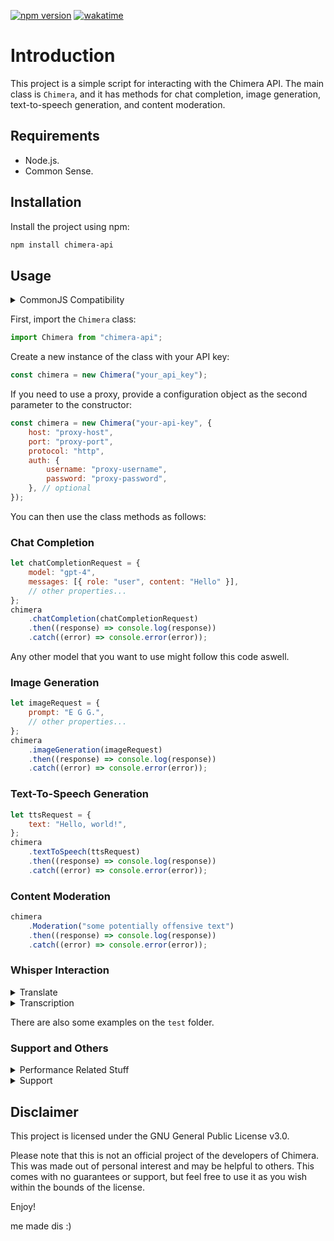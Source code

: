 [![npm version](https://badge.fury.io/js/chimera-api.svg)](https://badge.fury.io/js/chimera-api)
[![wakatime](https://wakatime.com/badge/user/e0979afa-f854-452d-b8a8-56f9d69eaa3b/project/52a6f116-57ff-4560-a203-1bf98b42e716.svg)](https://wakatime.com/badge/user/e0979afa-f854-452d-b8a8-56f9d69eaa3b/project/52a6f116-57ff-4560-a203-1bf98b42e716)

# Introduction

This project is a simple script for interacting with the Chimera API. The main class is `Chimera`, and it has methods for chat completion, image generation, text-to-speech generation, and content moderation.

## Requirements

-   Node.js.
-   Common Sense.

## Installation

Install the project using npm:

```bash
npm install chimera-api
```

## Usage

<details>
    <summary> CommonJS Compatibility </summary>

This is an ESM module, you won't be able to use it with `require()`. You will need to use `import` instead:

```javascript
(async () => {
    const ChimeraModule = await import("chimera-api");

    const Chimera = ChimeraModule.default;

    const apiKey = "YOUR_API_KEY";

    const chimera = new Chimera(apiKey);

    const createChatCompletion = await chimera.chatCompletion({
        model: "gpt-4",
        messages: [
            {
                content: "Hello, how are you?",
                role: "user",
            },
        ],
    });

    console.log(createChatCompletion);
    process.exit(0);
})();
```
---
</details>

First, import the `Chimera` class:

```javascript
import Chimera from "chimera-api";
```

Create a new instance of the class with your API key:

```javascript
const chimera = new Chimera("your_api_key");
```

If you need to use a proxy, provide a configuration object as the second parameter to the constructor:

```javascript
const chimera = new Chimera("your-api-key", {
    host: "proxy-host",
    port: "proxy-port",
    protocol: "http",
    auth: {
        username: "proxy-username",
        password: "proxy-password",
    }, // optional
});
```

You can then use the class methods as follows:

### Chat Completion

```javascript
let chatCompletionRequest = {
    model: "gpt-4",
    messages: [{ role: "user", content: "Hello" }],
    // other properties...
};
chimera
    .chatCompletion(chatCompletionRequest)
    .then((response) => console.log(response))
    .catch((error) => console.error(error));
```

Any other model that you want to use might follow this code aswell.

### Image Generation

```javascript
let imageRequest = {
    prompt: "E G G.",
    // other properties...
};
chimera
    .imageGeneration(imageRequest)
    .then((response) => console.log(response))
    .catch((error) => console.error(error));
```

### Text-To-Speech Generation

```javascript
let ttsRequest = {
    text: "Hello, world!",
};
chimera
    .textToSpeech(ttsRequest)
    .then((response) => console.log(response))
    .catch((error) => console.error(error));
```

### Content Moderation

```javascript
chimera
    .Moderation("some potentially offensive text")
    .then((response) => console.log(response))
    .catch((error) => console.error(error));
```

### Whisper Interaction

<details>
<summary> Translate </summary>

```javascript
chimera
    .Whisper(
        {
            file: createReadStream("./path/to/file.mp3"),
            fileName: "name.mp3",
            language: "pt-BR",
        },
        "audio/translations"
    )
```

</details>

<details>
<summary> Transcription </summary>

```javascript
chimera
    .Whisper(
        {
            file: createReadStream("./path/to/file.mp3"),
            fileName: "name.mp3",
            language: "pt-BR",
        },
        "audio/transcriptions"
    )
```
</details>

There are also some examples on the `test` folder.

### Support and Others

<details>
<summary> Performance Related Stuff </summary>
<br>

### Proxy Handler:

The Proxy handler is 100% not a thing to be used with a single API: It provides advanced management of Axios instances, such as per-URL instance caching and optional proxy support. Originally, it was designed for managing multiple API endpoints, hence the proxy handler might seem over-engineered for a single API wrapper. It's optional and doesn't affect the main functionality if not utilized.

TLDR: The Proxy Handler is way too overengineered for a single API wrapper, but it's optional and doesn't affect the main functionality if not utilized.

---

</details>

<details>
    <summary> Support </summary>

### Where do I find support?

Mainly on the [Discord Server](https://discord.gg/chimeragpt)
You can also create an issue if what you're facing is an error from this package. (Please, do not ask for help on the discord if this is a package-related issue, this is not in any way attributed to the main devs on Chimera.)

</details>

## Disclaimer

This project is licensed under the GNU General Public License v3.0.

Please note that this is not an official project of the developers of Chimera. This was made out of personal interest and may be helpful to others. This comes with no guarantees or support, but feel free to use it as you wish within the bounds of the license.

Enjoy!

me made dis :)
